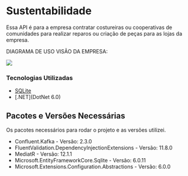 # Sustentabilidade
 
Essa API é para a empresa contratar costureiras ou cooperativas de comunidades para realizar reparos ou criação de peças para as lojas da empresa.

DIAGRAMA DE USO VISÃO DA EMPRESA: 

[![](https://mermaid.ink/img/pako:eNptU9ty2jAQ_RWNnswMZAADAT-0k3ALSbgEeCrkYWutE02xRGWTNhie-iWdPmT6HfxYZQkb2sbMGGt19hzt2VVCfcmQejRYyW_-M6iYzDtLQfRztbhi3OdSAIlQvfDDmyRCkohHMYbwSEqlD-TauRKHnyseIWEaJlc6IYbD2-GXLCyF5bk2yLYzwxWaHcKQBFIJ9JFJlePaBtdJ5hgSGZG1OvwuTfHrhkc8ltHHvUFZaMdAd0KT7Ug7I7DRrjOSMQ-4D4rI93S6BtZLevkWAR-1xibVsJieFRgdfozPBI7R2WC4I32nK144EF-KWEEsyRoUvC_YN2k3SUfbJrRNunzUSfhkPtdKsk0sT9o3ZyqDvBgCBMO1wgisUgDbLaYVoj7GyexBmnt7PNuRumC37Ps2Bdw5pvi0dIWw4lvQ_5pWRoV_TmEduF-cmaUrDtC3g6E1dE_hMcu6N1nDZJJGScCFIWdwqu7OIrLl0CxHi7zMLMdMSs47MrCxM7PDR-CzQiIV06OiLZz05-P84GMDnSwy6P8G5qwTA31wukdjMy_k34wPBjZN0mCGYWcNm541bHZq2DuTMD03dZK1JfuRbJl1ixZpiCoEzvQFTdLIksbPGOKSevqTgfqypEux1zjQfZ69Cp96sdpgkW7WDGLscHhSEFIvgFWko8j0mKuhvfHm4hfpGsQnKU8YvaZeQr9Tr1auX1TLrVq9Uqs1LxutRq1IX6lXcluVi3K15Vabbt11y5XWvki3hqJy0ag2W65bqbrN6mW53mzs_wBYXGTF?type=png)](https://mermaid.live/edit#pako:eNptU9ty2jAQ_RWNnswMZAADAT-0k3ALSbgEeCrkYWutE02xRGWTNhie-iWdPmT6HfxYZQkb2sbMGGt19hzt2VVCfcmQejRYyW_-M6iYzDtLQfRztbhi3OdSAIlQvfDDmyRCkohHMYbwSEqlD-TauRKHnyseIWEaJlc6IYbD2-GXLCyF5bk2yLYzwxWaHcKQBFIJ9JFJlePaBtdJ5hgSGZG1OvwuTfHrhkc8ltHHvUFZaMdAd0KT7Ug7I7DRrjOSMQ-4D4rI93S6BtZLevkWAR-1xibVsJieFRgdfozPBI7R2WC4I32nK144EF-KWEEsyRoUvC_YN2k3SUfbJrRNunzUSfhkPtdKsk0sT9o3ZyqDvBgCBMO1wgisUgDbLaYVoj7GyexBmnt7PNuRumC37Ps2Bdw5pvi0dIWw4lvQ_5pWRoV_TmEduF-cmaUrDtC3g6E1dE_hMcu6N1nDZJJGScCFIWdwqu7OIrLl0CxHi7zMLMdMSs47MrCxM7PDR-CzQiIV06OiLZz05-P84GMDnSwy6P8G5qwTA31wukdjMy_k34wPBjZN0mCGYWcNm541bHZq2DuTMD03dZK1JfuRbJl1ixZpiCoEzvQFTdLIksbPGOKSevqTgfqypEux1zjQfZ69Cp96sdpgkW7WDGLscHhSEFIvgFWko8j0mKuhvfHm4hfpGsQnKU8YvaZeQr9Tr1auX1TLrVq9Uqs1LxutRq1IX6lXcluVi3K15Vabbt11y5XWvki3hqJy0ag2W65bqbrN6mW53mzs_wBYXGTF)


### Tecnologias Utilizadas

* [SQLite](https://www.sqlite.org/)
* [.NET](DotNet 6.0)


## Pacotes e Versões Necessárias

Os pacotes necessários para rodar o projeto e as versões utilizei.

* Confluent.Kafka - Versão: 2.3.0
* FluentValidation.DependencyInjectionExtensions - Versão: 11.8.0
* MediatR - Versão: 12.1.1
* Microsoft.EntityFrameworkCore.Sqlite - Versão: 6.0.11
* Microsoft.Extensions.Configuration.Abstractions - Versão: 6.0.0


